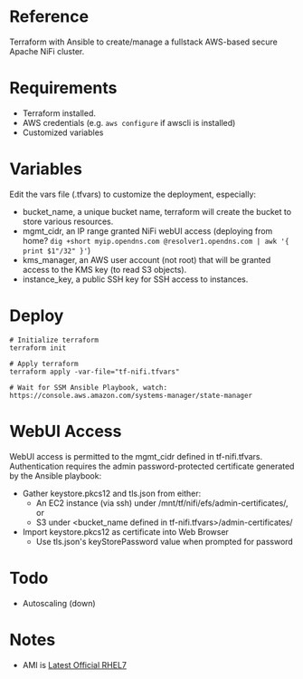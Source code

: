 # Reference
Terraform with Ansible to create/manage a fullstack AWS-based secure Apache NiFi cluster.

# Requirements
- Terraform installed.
- AWS credentials (e.g. `aws configure` if awscli is installed)
- Customized variables

# Variables
Edit the vars file (.tfvars) to customize the deployment, especially:
- bucket_name, a unique bucket name, terraform will create the bucket to store various resources.
- mgmt_cidr, an IP range granted NiFi webUI access (deploying from home? `dig +short myip.opendns.com @resolver1.opendns.com | awk '{ print $1"/32" }'`)
- kms_manager, an AWS user account (not root) that will be granted access to the KMS key (to read S3 objects).
- instance_key, a public SSH key for SSH access to instances.

# Deploy
```
# Initialize terraform
terraform init

# Apply terraform
terraform apply -var-file="tf-nifi.tfvars"

# Wait for SSM Ansible Playbook, watch:
https://console.aws.amazon.com/systems-manager/state-manager
```

# WebUI Access
WebUI access is permitted to the mgmt_cidr defined in tf-nifi.tfvars. Authentication requires the admin password-protected certificate generated by the Ansible playbook:
- Gather keystore.pkcs12 and tls.json from either:
  - An EC2 instance (via ssh) under /mnt/tf/nifi/efs/admin-certificates/, or
  - S3 under <bucket_name defined in tf-nifi.tfvars>/admin-certificates/
- Import keystore.pkcs12 as certificate into Web Browser
  - Use tls.json's keyStorePassword value when prompted for password

# Todo
- Autoscaling (down)

# Notes
- AMI is [Latest Official RHEL7](https://access.redhat.com/solutions/15356)
